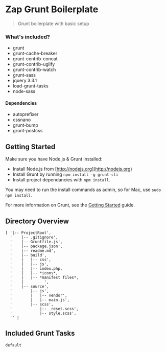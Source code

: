 # Zap Grunt Boilerplate
> Grunt boilerplate with basic setup

### What's included?

- grunt
- grunt-cache-breaker
- grunt-contrib-concat
- grunt-contrib-uglify
- grunt-contrib-watch
- grunt-sass
- jquery 3.3.1
- load-grunt-tasks
- node-sass

#### Dependencies

- autoprefixer
- cssnano
- grunt-bump
- grunt-postcss

## Getting Started
Make sure you have Node.js & Grunt installed:

- Install Node.js from [http://nodejs.org](http://nodejs.org)
- Install Grunt by running `npm install -g grunt-cli`
- Install project dependancies with `npm install`.

You may need to run the install commands as admin, so for Mac, use `sudo npm install`.

For more information on Grunt, see the [Getting Started](http://gruntjs.com/getting-started) guide.


## Directory Overview
```
[ '|-- ProjectRoot',
  '    |-- .gitignore',
  '    |-- Gruntfile.js',
  '    |-- package.json',
  '    |-- readme.md',
  '    |-- build',
  '    |   |-- css',
  '    |   |-- js',
  '    |   |-- index.php,
  '    |   |-- *icons*,
  '    |   |-- *manifest files*,  
  '    |         ',
  '    |-- source',
  '        |-- js',
  '        |   |-- vendor',
  '        |   |-- main.js',
  '        |-- scss',
  '            |-- _reset.scss',
  '            |-- style.scss',
  '' ]
```

## Included Grunt Tasks

`default`
